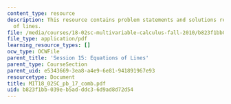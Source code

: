 ```yaml
---
content_type: resource
description: This resource contains problem statements and solutions related to equations
  of lines.
file: /media/courses/18-02sc-multivariable-calculus-fall-2010/b823f1bb039eb5adddc36d9ad8d72d54_MIT18_02SC_pb_17_comb.pdf
file_type: application/pdf
learning_resource_types: []
ocw_type: OCWFile
parent_title: 'Session 15: Equations of Lines'
parent_type: CourseSection
parent_uid: e5343669-3ea8-a4e9-6e81-941891967e93
resourcetype: Document
title: MIT18_02SC_pb_17_comb.pdf
uid: b823f1bb-039e-b5ad-ddc3-6d9ad8d72d54
---
```

